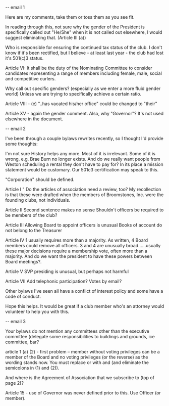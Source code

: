 -- email 1

Here are my comments, take them or toss them as you see fit.

In reading through this, not sure why the gender of the President is specifically called out "He/She" when it is not called out elsewhere, I would suggest eliminating that. (Article III (a))

Who is responsible for ensuring the continued tax status of the club. I don't know if it's been rectified, but I believe - at least last year - the club had lost it's 501(c)3 status.

Article VI: 
It shall be the duty of the Nominating Committee to consider candidates representing a range of members including female, male, social and competitive curlers.

Why call out specific genders? (especially as we enter a more fluid gender world) Unless we are trying to specifically achieve a certain ratio. 

Article VIII - (e) "..has vacated his/her office" could be changed to "their"

Article XV - again the gender comment.  Also, why "Governor"?  It's not used elsewhere in the document.

-- email 2

I've been through a couple bylaws rewrites recently, so I thought I'd provide some thoughts:

I'm not sure History helps any more. Most of it is irrelevant. Some of it is wrong, e.g. Brae Burn no longer exists. And do we really want people from Weston scheduling a rental they don't have to pay for? In its place a mission statement would be customary. Our 501c3 certification may speak to this.

"Corporation" should be defined.

Article I " Do the articles of association need a review, too? My recollection is that these were drafted when the members of Broomstones, Inc. were the founding clubs, not individuals.

Article II Second sentence makes no sense
Shouldn't officers be required to be members of the club?

Article III Allowing Board to appoint officers is unusual
Books of account do not belong to the Treasurer

Article IV 1 usually requires more than a majority. As written, 4 Board members could remove all officers.
3 and 4 are unusually broad......usually these major decisions require a membership vote, often more than a majority. And do we want the president to have these powers between Board meetings?.

Article V SVP presiding is unusual, but perhaps not harmful

Article VII Add telephonic participation? Votes by email?

Other bylaws I've seen all have a conflict of interest policy and some have a code of conduct.

Hope this helps. It would be great if a club member who's an attorney would volunteer to help you with this.


-- email 3

Your bylaws do not mention any committees other than the executive committee (delegate some responsibilities to buildings and grounds, ice committee, bar?

article 1 (a) (2) - first problem  – member without voting privileges can be a member of the Board and no voting privileges (or the reverse) as the wording stands now. You must replace or with and (and eliminate the semicolons in (1) and (2)).

And where is the Agreement of Association that we subscribe to (top of page 2)?


Article 15 - use of Governor was never defined prior to this. Use Officer (or member).
